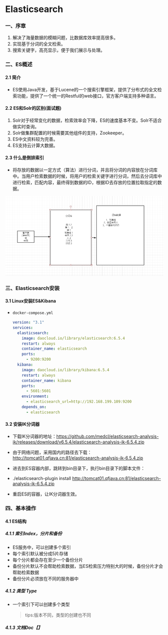 # Elasticsearch

### 一、序章

1. 解决了海量数据的模糊问题，比数据库效率提高很多。
2. 实现基于分词的全文检索。
3. 搜索关键字，高亮显示，便于我们展示与处理。

### 二、ES概述

#### 2.1 简介

- ES使用Java开发，基于Lucene的一个搜索引擎框架，提供了分布式的全文检索功能，提供了一个统一的Restful的web接口，官方客户端支持多种语言。

#### 2.2 ES和Solr的区别(面试题)

1. Solr对于经常变化的数据，检索效率会下降，ES的速度基本不变。Solr不适合做实时查询。
2. Solr做集群配置的时候需要其他组件的支持，Zookeeper。
3. ES中文资料较为完善。
4. ES支持云计算大数据。

#### 2.3 什么是倒排索引

* 将存放的数据以一定方式（算法）进行分词，并且将分词的内容放在分词库中。当用户检索数据的时候，将用户的检索关键字进行分词，然后去分词库中进行检索，匹配内容，最终得到数据的ID，根据ID去存放的位置拉取指定的数据。

![image-20201014102622556](image/image-20201014102622556.png)

### 三、Elasticsearch安装

#### 3.1 Linux安装ES&Kibana

- `docker-compose.yml`

  ```yaml
  version: "3.1"
  services:
    elasticsearch:
      image: daocloud.io/library/elasticsearch:6.5.4
      restart: always
      container_name: elasticsearch
      ports:
        - 9200:9200
    kibana:
      image: daocloud.io/library/kibana:6.5.4
      restart: always
      container_name: kibana
      ports:
        - 5601:5601
      environment:
        - elasticsearch_url=http://192.168.199.109:9200
      depends_on:
        - elasticsearch
  ```

#### 3.2 安装IK分词器

- 下载IK分词器的地址：https://github.com/medcl/elasticsearch-analysis-ik/releases/download/v6.5.4/elasticsearch-analysis-ik-6.5.4.zip

- 由于网络问题，采用国内的路径去下载：http://tomcat01.qfjava.cn:81/elasticsearch-analysis-ik-6.5.4.zip

- 进去到ES容器内部，跳转到bin目录下，执行bin目录下的脚本文件：

- ./elasticsearch-plugin install http://tomcat01.qfjava.cn:81/elasticsearch-analysis-ik-6.5.4.zip

- 重启ES的容器，让IK分词器生效。

### 四、基本操作

#### 4.1 ES结构

##### 4.1.1 索引Index，分片和备份

- ES服务中，可以创建多个索引
- 每个索引默认被分成5片存储
- 每个分片都会存在至少一个备份分片
- 备份分片默认不会帮助检索数据，当ES检索压力特别大的时候，备份分片才会帮助检索数据
- 备份分片必须放在不同的服务器中

##### 4.1.2 类型 Type

- 一个索引下可以创建多个类型

  > tips:版本不同，类型的创建也不同

##### 4.1.3 文档Doc【】